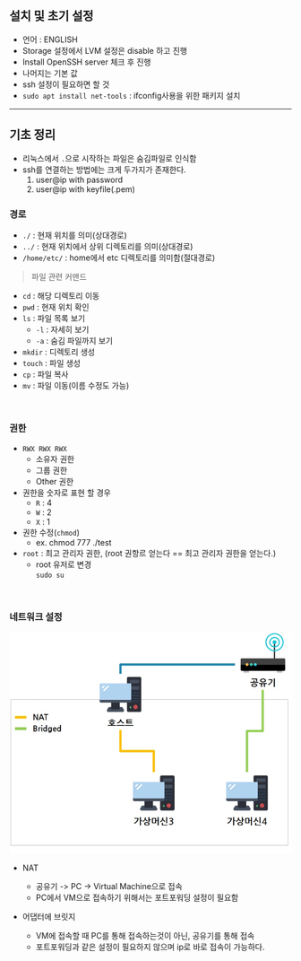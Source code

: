 ## 설치 및 초기 설정
- 언어 : ENGLISH
- Storage 설정에서 LVM 설정은 disable 하고 진행
- Install OpenSSH server 체크 후 진행
- 나머지는 기본 값
- ssh 설정이 필요하면 할 것
- ``` sudo apt install net-tools ``` : ifconfig사용을 위한 패키지 설치

<hr>

## 기초 정리
- 리눅스에서 `.`으로 시작하는 파일은 숨김파일로 인식함
- ssh를 연결하는 방법에는 크게 두가지가 존재한다.
  1. user@ip with password
  2. user@ip with keyfile(.pem)

### 경로
  - `./` : 현재 위치를 의미(상대경로)
  - `../` : 현재 위치에서 상위 디렉토리를 의미(상대경로)
  - `/home/etc/` : home에서 etc 디렉토리를 의미함(절대경로)
  > 파일 관련 커맨드
  - `cd` : 해당 디렉토리 이동
  - `pwd` : 현재 위치 확인
  - `ls` : 파일 목록 보기
    - `-l` : 자세히 보기
    - `-a` : 숨김 파일까지 보기
  - `mkdir` : 디렉토리 생성
  - `touch` : 파일 생성
  - `cp` : 파일 복사
  - `mv` : 파일 이동(이름 수정도 가능)

<br>

### 권한
  - `RWX RWX RWX`
    - 소유자 권한
    - 그룹 권한
    - Other 권한
  - 권한을 숫자로 표현 할 경우
    - `R` : 4
    - `W` : 2
    - `X` : 1
  - 권한 수정(`chmod`)
    - ex. chmod 777 ./test
  - `root` : 최고 관리자 권한, (root 권항르 얻는다 == 최고 관리자 권한을 얻는다.)
    - root 유저로 변경  <br>
    `sudo su`
<br>

### 네트워크 설정
![NAT_어댑터에브릿지.png](./img/NAT_어댑터에브릿지.png)  <br>
- NAT
  - 공유기 -> PC -> Virtual Machine으로 접속
  - PC에서 VM으로 접속하기 위해서는 포트포워딩 설정이 필요함

- 어댑터에 브릿지
  - VM에 접속할 때 PC를 통해 접속하는것이 아닌, 공유기를 통해 접속
  - 포트포워딩과 같은 설정이 필요하지 않으며 ip로 바로 접속이 가능하다.